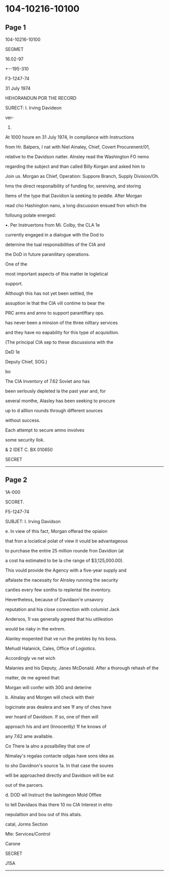# 104-10216-10100

## Page 1

104-10216-10100

SEGMET

16.02-97

+--195-310

F3-1247-74

31 July 1974

HEHORANDUN POR THE RECORD

SURECT: I. Irving Davideon

ver-

1.

At 1000 houre en 31 July 1974, In compllance with Instructions

from Hr. Balpers, I nat with Niel Ainaley, Chief, Covert Procurenent/01,

relative to the Davidson natter. Alnsley read the Washington FO nemo

regarding the subject and than called Billy Korgan and asked him to

Join us. Morgan as Chief, Operation: Suppore Branch, Supply Division/Oh.

hms the direct responalbility of funding for, sereiving, and storing

Items of the type that Davidion la seeking to peddle. After Morgan

read cho Hashington nano, a long discussion ensued fron which the

folloung polate energed:

•. Per Instruertons from Mi. Colby, the CLA 1e

currently engaged in a dialogue with the Dod to

deternine the tual responsibilities of the CIA and

the DoD in future paranilitary operations.

One of the

most important aspects of thia matter le logletical

support.

Although this has not yet been settled, the

assuption le that the ClA vill contime to bear the

PRC arms and anno to support parantlftary ops.

has never been a minsion of the three nilltary services

and they have no eapability for this type of acquisition.

(The principal CIA sep to these discussiona with the

DeD 1e

Deputy Chief, SOG.)

bo

The CIA Inventory of 7.62 Soviet ano has

been serlously depleted la the past year and, for

several monthe, Alasley has been seeking to procure

up to d alllion rounds through different sources

without success.

Each attempt to secure amno involves

some security Ilok.

& 2 IDET C. BX 010650

SECRET

---

## Page 2

1A-000

SCORET.

F5-1247-74

SUBJET: I. Irving Davidson

e. In view of this fact, Morgan offerad the opiaion

that fron a lociatical polat of view it vould be advantageous

to purchase the entire 25 million rounde fron Davidion (at

a cost ha estimated to be la che range of $3,125,000.00).

This vould provide the Agency with a five-year supply and

alfalaste the nacesaity for Alnsley running the security

cantles every few sonths to replental the inventory.

Hevertheless, because of Davidaon'e unsavory

reputation and hia close connection with columist Jack

Andersos, 1l vas generally agreed that hiu utillestion

would be riaky in the extrem.

Alanley mopented that ve run the prebles by his boss.

Mehudl Halanick, Cales, Office of Logiotics.

Accordingly ve net wich

Malanies and his Deputy, Janes McDonald. After a thorough rehash ef the

matter, de me agreed that:

Morgan will confer with 30G and deterine

b. Alnalay and Morgen will check with their

logicinate aras dealera and see 1f any of ches have

wer hoard of Davidson. If so, one of then will

approach his and ant (Innocently) 1f he knows of

any 7.62 ame avallable.

Co There la alno a posalbilley that one of

Nimalay's regalas contacte udgas have sons idea as

to sho Davidnon's source 1a. In that case the soures

wIll be approached directly and Davidson will be eut

out of the parcers.

d. DOD wll Instruct the lashingeon Mold Offlee

to tell Davidaos thas there 10 no CIA Interest in ehto

nepulaltion and bou out of this altals.

catal, Jorms Section

Mle: Services/Control

Carone

SECRET

J15A

---

